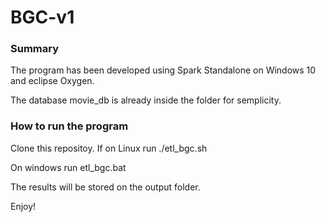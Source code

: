 # BGC-v1

### Summary

The program has been developed using Spark Standalone on Windows 10 and eclipse Oxygen.

The database movie_db is already inside the folder for semplicity.

### How to run the program

Clone this repositoy. If on Linux run ./etl_bgc.sh

On windows run etl_bgc.bat

The results will be stored on the output folder.

Enjoy!




